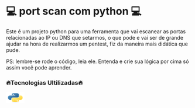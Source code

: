 # 💻 port scan com python 💻

Este é um projeto python para uma ferramenta que vai escanear as portas relacionadas ao IP ou DNS que setarmos, o que pode e vai ser de grande ajudar na hora de realizarmos um pentest, fiz da maneira mais didática que pude.

PS: lembre-se rode o código, leia ele. Entenda e crie sua lógica por cima só assim você pode aprender.

<h3>🔥Tecnologias Ultilizadas🔥</h3>

<img align="center" alt="Rafa-Python" height="30" width="50" src="https://raw.githubusercontent.com/devicons/devicon/master/icons/python/python-original.svg">

